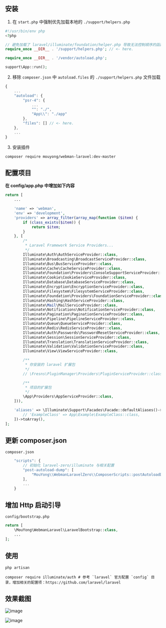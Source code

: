 ## 安装

1. 在 `start.php` 中强制优先加载本地的 `./support/helpers.php`

```php
#!/usr/bin/env php
<?php

// 避免加载了 laravel/illuminate/foundation/helper.php 导致无法控制顺序的函数重定义报错
require_once __DIR__ . '/support/helpers.php'; // <- here.

require_once __DIR__ . '/vendor/autoload.php';

support\App::run();
```

2. 移除 `composer.json` 中 `autoload.files` 的 `./support/helpers.php` 文件加载

```js
{
    ...
    "autoload": {
        "psr-4": {
            ...
            "": "./",
            "App\\": "./app"
        },
        "files": [] // <- here.
    },
    ...
}
```

3. 安装插件

```
composer require mouyong/webman-laravel:dev-master
```


## 配置项目

**在 config/app.php 中增加如下内容**

```php
return [
    ...

    'name' => 'webman',
    'env' => 'development',
    'providers' => array_filter(array_map(function ($item) {
        if (class_exists($item)) {
            return $item;
        }
    }, [
        /*
         * Laravel Framework Service Providers...
         */
        Illuminate\Auth\AuthServiceProvider::class,
        Illuminate\Broadcasting\BroadcastServiceProvider::class,
        Illuminate\Bus\BusServiceProvider::class,
        Illuminate\Cache\CacheServiceProvider::class,
        Illuminate\Foundation\Providers\ConsoleSupportServiceProvider::class,
        Illuminate\Cookie\CookieServiceProvider::class,
        Illuminate\Database\DatabaseServiceProvider::class,
        Illuminate\Encryption\EncryptionServiceProvider::class,
        Illuminate\Filesystem\FilesystemServiceProvider::class,
        Illuminate\Foundation\Providers\FoundationServiceProvider::class,
        Illuminate\Hashing\HashServiceProvider::class,
        Illuminate\Mail\MailServiceProvider::class,
        Illuminate\Notifications\NotificationServiceProvider::class,
        Illuminate\Pagination\PaginationServiceProvider::class,
        Illuminate\Pipeline\PipelineServiceProvider::class,
        Illuminate\Queue\QueueServiceProvider::class,
        Illuminate\Redis\RedisServiceProvider::class,
        Illuminate\Auth\Passwords\PasswordResetServiceProvider::class,
        Illuminate\Session\SessionServiceProvider::class,
        Illuminate\Translation\TranslationServiceProvider::class,
        Illuminate\Validation\ValidationServiceProvider::class,
        Illuminate\View\ViewServiceProvider::class,

        /**
         * 你安装的 laravel 扩展包
         */
        // \Fresns\PluginManager\Providers\PluginServiceProvider::class,

        /**
         * 项目的扩展包
         */
        \App\Providers\AppServiceProvider::class,
    ])),

    'aliases' => \Illuminate\Support\Facades\Facade::defaultAliases()->merge([
        // 'ExampleClass' => App\Example\ExampleClass::class,
    ])->toArray(),
];
```


## 更新 composer.json

`composer.json`

```js
    "scripts": {
        // 初始化 laravel-zero/illuminate 与相关配置
        "post-autoload-dump": [
            "MouYong\\WebmanLaravelZero\\ComposerScripts::postAutoloadDump"
        ],
        ...
    }
```


## 增加 Http 启动引导

`config/bootstrap.php`

```php
return [
    \MouYong\WebmanLaravel\LaravelBootstrap::class,
    ...
];
```


## 使用

```shell
php artisan

composer require illuminate/auth # 参考 `laravel` 官方配置 `config` 目录，增加相关的配置项：https://github.com/laravel/laravel
```


## 效果截图

![image](https://user-images.githubusercontent.com/10336437/196345176-9865a0c0-b3cf-4c49-b17a-058480a93a63.png)

![image](https://user-images.githubusercontent.com/10336437/196345268-b0953196-a2b0-49e6-ac2a-ca2eeaeafc0f.png)
